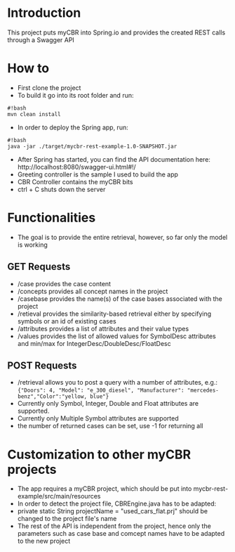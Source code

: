 # Introduction

This project puts myCBR into Spring.io and provides the created REST calls through a Swagger API

# How to

* First clone the project 
* To build it go into its root folder and run: 
```
#!bash
mvn clean install
```
* In order to deploy the Spring app, run: 
```
#!bash
java -jar ./target/mycbr-rest-example-1.0-SNAPSHOT.jar 
```
* After Spring has started, you can find the API documentation here: http://localhost:8080/swagger-ui.html#!/
 * Greeting controller is the sample I used to build the app
 * CBR Controller contains the myCBR bits
* ctrl + C shuts down the server

# Functionalities
* The goal is to provide the entire retrieval, however, so far only the model is working
## GET Requests
 * /case provides the case content
 * /concepts provides all concept names in the project
 * /casebase provides the name(s) of the case bases associated with the project
 * /retieval provides the similarity-based retrieval either by specifying symbols or an id of existing cases
 * /attributes provides a list of attributes and their value types 
 * /values provides the list of allowed values for SymbolDesc attributes and min/max for IntegerDesc/DoubleDesc/FloatDesc
## POST Requests
 * /retrieval allows you to post a query with a number of attributes, e.g.:  
    ```{"Doors": 4, "Model": "e_300_diesel", "Manufacturer": "mercedes-benz","Color":"yellow, blue"}``` 
 * Currently only Symbol, Integer, Double and Float attributes are supported.
 * Currently only Multiple Symbol attributes are supported
 * the number of returned cases can be set, use -1 for returning all
 
 
# Customization to other myCBR projects
* The app requires a myCBR project, which should be put into mycbr-rest-example/src/main/resources
* In order to detect the project file, CBREngine.java has to be adapted:
* private static String projectName = "used_cars_flat.prj" should be changed to the project file's name
* The rest of the API is independent from the project, hence only the parameters such as case base and comcept names have to be adapted to the new project
